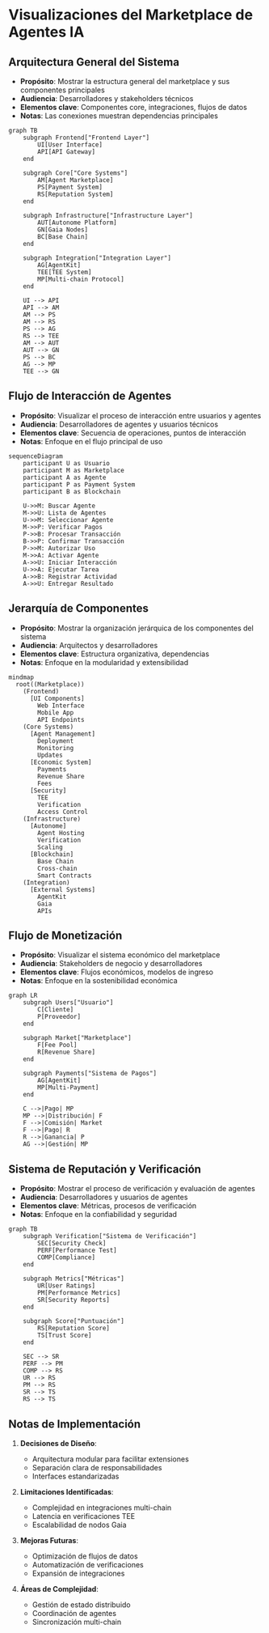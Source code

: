 # Visualizaciones del Marketplace de Agentes IA

## Arquitectura General del Sistema
- **Propósito**: Mostrar la estructura general del marketplace y sus componentes principales
- **Audiencia**: Desarrolladores y stakeholders técnicos
- **Elementos clave**: Componentes core, integraciones, flujos de datos
- **Notas**: Las conexiones muestran dependencias principales

```mermaid
graph TB
    subgraph Frontend["Frontend Layer"]
        UI[User Interface]
        API[API Gateway]
    end

    subgraph Core["Core Systems"]
        AM[Agent Marketplace]
        PS[Payment System]
        RS[Reputation System]
    end

    subgraph Infrastructure["Infrastructure Layer"]
        AUT[Autonome Platform]
        GN[Gaia Nodes]
        BC[Base Chain]
    end

    subgraph Integration["Integration Layer"]
        AG[AgentKit]
        TEE[TEE System]
        MP[Multi-chain Protocol]
    end

    UI --> API
    API --> AM
    AM --> PS
    AM --> RS
    PS --> AG
    RS --> TEE
    AM --> AUT
    AUT --> GN
    PS --> BC
    AG --> MP
    TEE --> GN
```

## Flujo de Interacción de Agentes
- **Propósito**: Visualizar el proceso de interacción entre usuarios y agentes
- **Audiencia**: Desarrolladores de agentes y usuarios técnicos
- **Elementos clave**: Secuencia de operaciones, puntos de interacción
- **Notas**: Enfoque en el flujo principal de uso

```mermaid
sequenceDiagram
    participant U as Usuario
    participant M as Marketplace
    participant A as Agente
    participant P as Payment System
    participant B as Blockchain

    U->>M: Buscar Agente
    M->>U: Lista de Agentes
    U->>M: Seleccionar Agente
    M->>P: Verificar Pagos
    P->>B: Procesar Transacción
    B->>P: Confirmar Transacción
    P->>M: Autorizar Uso
    M->>A: Activar Agente
    A->>U: Iniciar Interacción
    U->>A: Ejecutar Tarea
    A->>B: Registrar Actividad
    A->>U: Entregar Resultado
```

## Jerarquía de Componentes
- **Propósito**: Mostrar la organización jerárquica de los componentes del sistema
- **Audiencia**: Arquitectos y desarrolladores
- **Elementos clave**: Estructura organizativa, dependencias
- **Notas**: Enfoque en la modularidad y extensibilidad

```mermaid
mindmap
  root((Marketplace))
    (Frontend)
      [UI Components]
        Web Interface
        Mobile App
        API Endpoints
    (Core Systems)
      [Agent Management]
        Deployment
        Monitoring
        Updates
      [Economic System]
        Payments
        Revenue Share
        Fees
      [Security]
        TEE
        Verification
        Access Control
    (Infrastructure)
      [Autonome]
        Agent Hosting
        Verification
        Scaling
      [Blockchain]
        Base Chain
        Cross-chain
        Smart Contracts
    (Integration)
      [External Systems]
        AgentKit
        Gaia
        APIs
```

## Flujo de Monetización
- **Propósito**: Visualizar el sistema económico del marketplace
- **Audiencia**: Stakeholders de negocio y desarrolladores
- **Elementos clave**: Flujos económicos, modelos de ingreso
- **Notas**: Enfoque en la sostenibilidad económica

```mermaid
graph LR
    subgraph Users["Usuario"]
        C[Cliente]
        P[Proveedor]
    end

    subgraph Market["Marketplace"]
        F[Fee Pool]
        R[Revenue Share]
    end

    subgraph Payments["Sistema de Pagos"]
        AG[AgentKit]
        MP[Multi-Payment]
    end

    C -->|Pago| MP
    MP -->|Distribución| F
    F -->|Comisión| Market
    F -->|Pago| R
    R -->|Ganancia| P
    AG -->|Gestión| MP
```

## Sistema de Reputación y Verificación
- **Propósito**: Mostrar el proceso de verificación y evaluación de agentes
- **Audiencia**: Desarrolladores y usuarios de agentes
- **Elementos clave**: Métricas, procesos de verificación
- **Notas**: Enfoque en la confiabilidad y seguridad

```mermaid
graph TB
    subgraph Verification["Sistema de Verificación"]
        SEC[Security Check]
        PERF[Performance Test]
        COMP[Compliance]
    end

    subgraph Metrics["Métricas"]
        UR[User Ratings]
        PM[Performance Metrics]
        SR[Security Reports]
    end

    subgraph Score["Puntuación"]
        RS[Reputation Score]
        TS[Trust Score]
    end

    SEC --> SR
    PERF --> PM
    COMP --> RS
    UR --> RS
    PM --> RS
    SR --> TS
    RS --> TS
```

## Notas de Implementación
1. **Decisiones de Diseño**:
   - Arquitectura modular para facilitar extensiones
   - Separación clara de responsabilidades
   - Interfaces estandarizadas

2. **Limitaciones Identificadas**:
   - Complejidad en integraciones multi-chain
   - Latencia en verificaciones TEE
   - Escalabilidad de nodos Gaia

3. **Mejoras Futuras**:
   - Optimización de flujos de datos
   - Automatización de verificaciones
   - Expansión de integraciones

4. **Áreas de Complejidad**:
   - Gestión de estado distribuido
   - Coordinación de agentes
   - Sincronización multi-chain